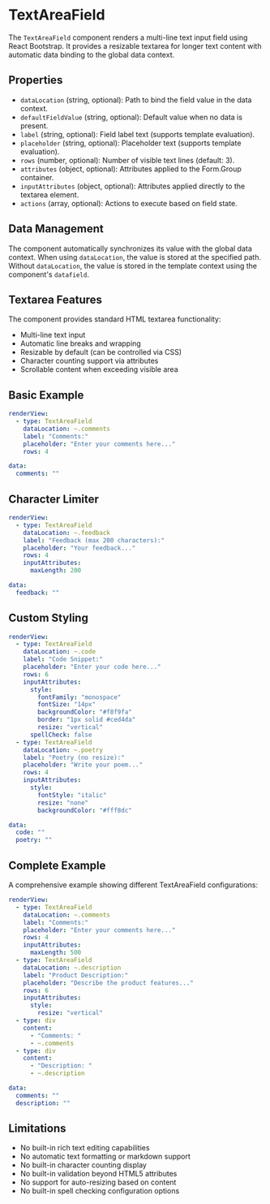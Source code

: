 # TextAreaField

The `TextAreaField` component renders a multi-line text input field using React Bootstrap. It provides a resizable textarea for longer text content with automatic data binding to the global data context.

## Properties

- `dataLocation` (string, optional): Path to bind the field value in the data context.
- `defaultFieldValue` (string, optional): Default value when no data is present.
- `label` (string, optional): Field label text (supports template evaluation).
- `placeholder` (string, optional): Placeholder text (supports template evaluation).
- `rows` (number, optional): Number of visible text lines (default: 3).
- `attributes` (object, optional): Attributes applied to the Form.Group container.
- `inputAttributes` (object, optional): Attributes applied directly to the textarea element.
- `actions` (array, optional): Actions to execute based on field state.

## Data Management

The component automatically synchronizes its value with the global data context. When using `dataLocation`, the value is stored at the specified path. Without `dataLocation`, the value is stored in the template context using the component's `datafield`.

## Textarea Features

The component provides standard HTML textarea functionality:
- Multi-line text input
- Automatic line breaks and wrapping
- Resizable by default (can be controlled via CSS)
- Character counting support via attributes
- Scrollable content when exceeding visible area

## Basic Example

```yaml
renderView:
  - type: TextAreaField
    dataLocation: ~.comments
    label: "Comments:"
    placeholder: "Enter your comments here..."
    rows: 4

data:
  comments: ""
```

## Character Limiter

```yaml
renderView:
  - type: TextAreaField
    dataLocation: ~.feedback
    label: "Feedback (max 200 characters):"
    placeholder: "Your feedback..."
    rows: 4
    inputAttributes:
      maxLength: 200

data:
  feedback: ""
```

## Custom Styling

```yaml
renderView:
  - type: TextAreaField
    dataLocation: ~.code
    label: "Code Snippet:"
    placeholder: "Enter your code here..."
    rows: 6
    inputAttributes:
      style:
        fontFamily: "monospace"
        fontSize: "14px"
        backgroundColor: "#f8f9fa"
        border: "1px solid #ced4da"
        resize: "vertical"
      spellCheck: false
  - type: TextAreaField
    dataLocation: ~.poetry
    label: "Poetry (no resize):"
    placeholder: "Write your poem..."
    rows: 4
    inputAttributes:
      style:
        fontStyle: "italic"
        resize: "none"
        backgroundColor: "#fff8dc"

data:
  code: ""
  poetry: ""
```

## Complete Example

A comprehensive example showing different TextAreaField configurations:

```yaml
renderView:
  - type: TextAreaField
    dataLocation: ~.comments
    label: "Comments:"
    placeholder: "Enter your comments here..."
    rows: 4
    inputAttributes:
      maxLength: 500
  - type: TextAreaField
    dataLocation: ~.description
    label: "Product Description:"
    placeholder: "Describe the product features..."
    rows: 6
    inputAttributes:
      style:
        resize: "vertical"
  - type: div
    content:
      - "Comments: "
      - ~.comments
  - type: div
    content:
      - "Description: "
      - ~.description

data:
  comments: ""
  description: ""
```

## Limitations

- No built-in rich text editing capabilities
- No automatic text formatting or markdown support
- No built-in character counting display
- No built-in validation beyond HTML5 attributes
- No support for auto-resizing based on content
- No built-in spell checking configuration options 